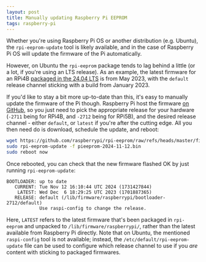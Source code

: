 ```yaml
---
layout: post
title: Manually updating Raspberry Pi EEPROM
tags: raspberry-pi
---
```


Whether you're using Raspberry Pi OS or another distribution (e.g. Ubuntu), the `rpi-eeprom-update` tool is likely available, and in the case of Raspberry Pi OS will update the firmware of the Pi automatically.

However, on Ubuntu the `rpi-eeprom` package tends to lag behind a little (or a lot, if you're using an LTS release). As an example, the latest firmware for an RPi4B [packaged in the 24.04 LTS](https://packages.ubuntu.com/noble/arm64/rpi-eeprom/filelist) is from May 2023, with the `default` release channel sticking with a build from January 2023.

If you'd like to stay a bit more up-to-date than this, it's easy to manually update the firmware of the Pi though. Raspberry Pi host the firmware [on GitHub](https://github.com/raspberrypi/rpi-eeprom), so you just need to pick the appropriate release for your hardware (`-2711` being for RPi4B, and `-2712` being for RPi5B), and the desired release channel - either `default`, or `latest` if you're after the cutting edge. All you then need do is download, schedule the update, and reboot:

```bash
wget https://github.com/raspberrypi/rpi-eeprom/raw/refs/heads/master/firmware-2712/default/pieeprom-2024-11-12.bin
sudo rpi-eeprom-update -f pieeprom-2024-11-12.bin
sudo reboot now
```

Once rebooted, you can check that the new firmware flashed OK by just running `rpi-eeprom-update`:

```
BOOTLOADER: up to date
   CURRENT: Tue Nov 12 16:10:44 UTC 2024 (1731427844)
    LATEST: Wed Dec  6 18:29:25 UTC 2023 (1701887365)
   RELEASE: default (/lib/firmware/raspberrypi/bootloader-2712/default)
            Use raspi-config to change the release.
```
Here, `LATEST` refers to the latest firmware that's been packaged in `rpi-eeprom` and unpacked to `/lib/firmware/raspberrypi/`, rather than the latest available from Raspberry Pi directly. Note that on Ubuntu, the mentioned `raspi-config` tool is not available; instead, the `/etc/default/rpi-eeprom-update` file can be used to configure which release channel to use if you _are_ content with sticking to packaged firmwares.
